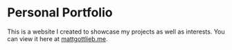 # Personal Portfolio

This is a website I created to showcase my projects as well as interests. 
You can view it here at [mattgottlieb.me](https://www.mattgottlieb.me).
